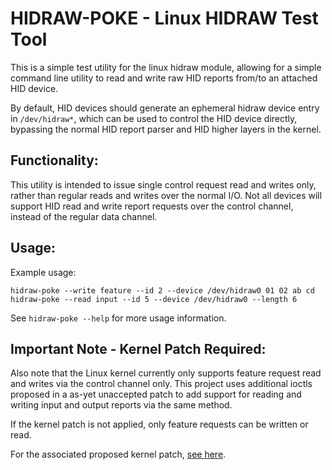 HIDRAW-POKE - Linux HIDRAW Test Tool
====================================

This is a simple test utility for the linux hidraw module, allowing for a
simple command line utility to read and write raw HID reports from/to an
attached HID device.

By default, HID devices should generate an ephemeral hidraw device entry
in `/dev/hidraw*`, which can be used to control the HID device directly,
bypassing the normal HID report parser and HID higher layers in the
kernel.

Functionality:
--------------
This utility is intended to issue single control request read and writes
only, rather than regular reads and writes over the normal I/O. Not all
devices will support HID read and write report requests over the control
channel, instead of the regular data channel.

Usage:
------

Example usage:
```
hidraw-poke --write feature --id 2 --device /dev/hidraw0 01 02 ab cd
hidraw-poke --read input --id 5 --device /dev/hidraw0 --length 6
```

See `hidraw-poke --help` for more usage information.

Important Note - Kernel Patch Required:
---------------------------------------
Also note that the Linux kernel currently only supports feature request
read and writes via the control channel only. This project uses
additional ioctls proposed in a as-yet unaccepted patch to add support
for reading and writing input and output reports via the same method.

If the kernel patch is not applied, only feature requests can be written
or read.

For the associated proposed kernel patch, [see here](https://github.com/abcminiuser/linux/tree/topic-linux-hidraw).
